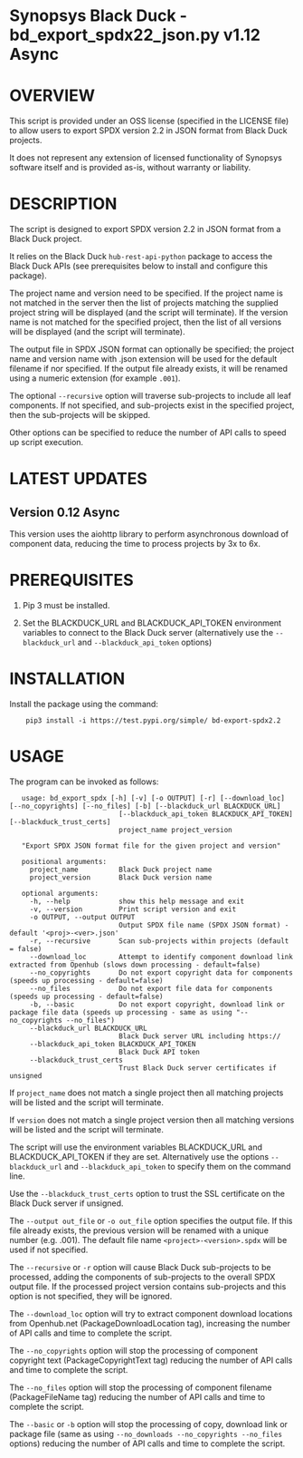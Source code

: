 # Synopsys Black Duck - bd_export_spdx22_json.py v1.12 Async
# OVERVIEW

This script is provided under an OSS license (specified in the LICENSE file) to allow users to export SPDX version 2.2 in JSON format from Black Duck projects.

It does not represent any extension of licensed functionality of Synopsys software itself and is provided as-is, without warranty or liability.

# DESCRIPTION

The script is designed to export SPDX version 2.2 in JSON format from a Black Duck project.

It relies on the Black Duck `hub-rest-api-python` package to access the Black Duck APIs (see prerequisites below to install and configure this package).

The project name and version need to be specified. If the project name is not matched in the server then the list of projects matching the supplied project string will be displayed (and the script will terminate). If the version name is not matched for the specified project, then the list of all versions will be displayed  (and the script will terminate).

The output file in SPDX JSON format can optionally be specified; the project name and version name with .json extension will be used for the default filename if nor specified. If the output file already exists, it will be renamed using a numeric extension (for example `.001`).

The optional `--recursive` option will traverse sub-projects to include all leaf components. If not specified, and sub-projects exist in the specified project, then the sub-projects will be skipped.

Other options can be specified to reduce the number of API calls to speed up script execution.

# LATEST UPDATES
## Version 0.12 Async

This version uses the aiohttp library to perform asynchronous download of component data, reducing the time to process projects by 3x to 6x.

# PREREQUISITES

1. Pip 3 must be installed.

1. Set the BLACKDUCK_URL and BLACKDUCK_API_TOKEN environment variables to connect to the Black Duck server (alternatively use the `--blackduck_url` and `--blackduck_api_token` options)

# INSTALLATION

Install the package using the command:

        pip3 install -i https://test.pypi.org/simple/ bd-export-spdx2.2

# USAGE

The program can be invoked as follows:

       usage: bd_export_spdx [-h] [-v] [-o OUTPUT] [-r] [--download_loc] [--no_copyrights] [--no_files] [-b] [--blackduck_url BLACKDUCK_URL]
                               [--blackduck_api_token BLACKDUCK_API_TOKEN] [--blackduck_trust_certs]
                               project_name project_version

       "Export SPDX JSON format file for the given project and version"

       positional arguments:
         project_name          Black Duck project name
         project_version       Black Duck version name

       optional arguments:
         -h, --help            show this help message and exit
         -v, --version         Print script version and exit
         -o OUTPUT, --output OUTPUT
                               Output SPDX file name (SPDX JSON format) - default '<proj>-<ver>.json'
         -r, --recursive       Scan sub-projects within projects (default = false)
         --download_loc        Attempt to identify component download link extracted from Openhub (slows down processing - default=false)
         --no_copyrights       Do not export copyright data for components (speeds up processing - default=false)
         --no_files            Do not export file data for components (speeds up processing - default=false)
         -b, --basic           Do not export copyright, download link or package file data (speeds up processing - same as using "--no_copyrights --no_files")
         --blackduck_url BLACKDUCK_URL
                               Black Duck server URL including https://
         --blackduck_api_token BLACKDUCK_API_TOKEN
                               Black Duck API token
         --blackduck_trust_certs
                               Trust Black Duck server certificates if unsigned


If `project_name` does not match a single project then all matching projects will be listed and the script will terminate.

If `version` does not match a single project version then all matching versions will be listed and the script will terminate.

The script will use the environment variables BLACKDUCK_URL and BLACKDUCK_API_TOKEN if they are set. Alternatively use the options `--blackduck_url` and `--blackduck_api_token` to specify them on the command line.

Use the `--blackduck_trust_certs` option to trust the SSL certificate on the Black Duck server if unsigned.

The `--output out_file` or `-o out_file` option specifies the output file. If this file already exists, the previous version will be renamed with a unique number (e.g. .001). The default file name `<project>-<version>.spdx` will be used if not specified.

The `--recursive` or `-r` option will cause Black Duck sub-projects to be processed, adding the components of sub-projects to the overall SPDX output file. If the processed project version contains sub-projects and this option is not specified, they will be ignored.

The `--download_loc` option will try to extract component download locations from Openhub.net (PackageDownloadLocation tag), increasing the number of API calls and time to complete the script.

The `--no_copyrights` option will stop the processing of component copyright text (PackageCopyrightText tag) reducing the number of API calls and time to complete the script.

The `--no_files` option will stop the processing of component filename (PackageFileName tag) reducing the number of API calls and time to complete the script.

The `--basic` or `-b` option will stop the processing of copy, download link or package file (same as using `--no_downloads --no_copyrights --no_files` options) reducing the number of API calls and time to complete the script.
